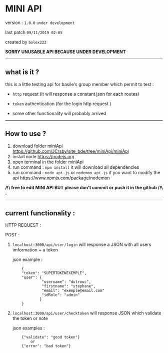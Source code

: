 <h1><b>MINI API</b></h1>

version : ```1.0.0``` ```under development```

last patch ```09/11/2019 02:05```

created by ```bolex222```

**SORRY UNUSABLE API BECAUSE UNDER DEVELOPMENT**

---

what is it ?
---

this is a little testing api for basile's group member which permit to test :

- ```http``` request (it will response a constant json for each routes)

- ```token``` authentication (for the login http request )

- some other functionality will probably arrived
---

How to use ?
---
1. download folder miniApi https://github.com/JCrsby/site_bde/tree/miniApi/miniApi 
2. install node https://nodejs.org
3. open terminal in the folder miniApi
4. run command : ```npm install``` it will download all dependencies
5. run command : ```node api.js``` or ```nodemon api.js``` if you want to modify the api https://www.npmjs.com/package/nodemon

**/!\ free to edit MINI API  BUT please don't commit or push it in the github /!\ .** 




---



current functionality : 
---

HTTP REQUEST : 


POST : 
1.  ```localhost:3000/api/user/login``` 
    will response a JSON with all users imformation + a token
    
    json example : 
    ```
        {
        "token": "SUPERTOKENEXEMPLE",
        "user": {
                 "username": "dutrouc",
                 "firstname": "stephane",
                 "email": "exemple@email.com"
                 "idRole": "admin"
                }
        }
    ```
2. ````localhost:3000/api/user/checktoken```` will response JSON which validate the token or note 

    json examples : 
    ```
        {"validate": "good token"}
            or
        {"error": "bad token"}
    ```
   
   
